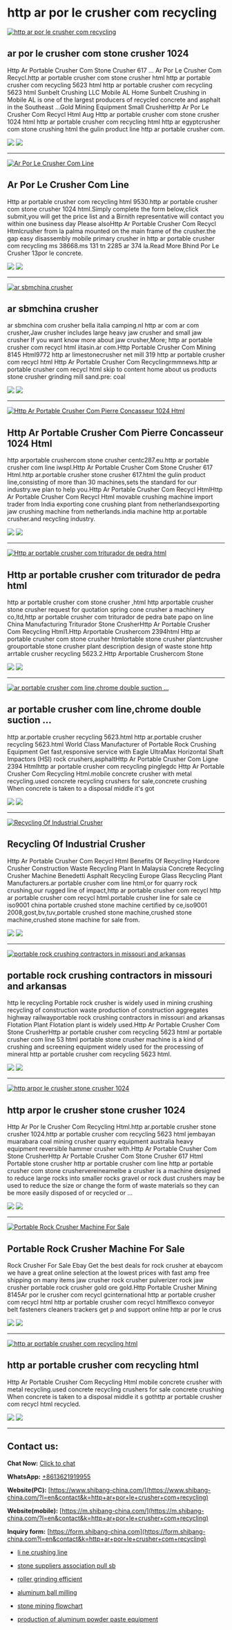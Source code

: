# http ar por le crusher com recycling

<a href="https://swt.shibang-china.com/?l=en&img&k=http+ar+por+le+crusher+com+recycling" target="_blank">![http ar por le crusher com recycling](http://static.shibang-china.com/all-800x300/1078.jpg)</a>

## ar por le crusher com stone crusher 1024
Http Ar Portable Crusher Com Stone Crusher 617 … Ar Por Le Crusher Com Recycl.http ar portable crusher com stone crusher html http ar portable crusher com recycling 5623 html http ar portable crusher com recycling 5623 html Sunbelt Crushing LLC Mobile AL Home Sunbelt Crushing in Mobile AL is one of the largest producers of recycled concrete and asphalt in the Southeast …Gold Mining Equipment Small CrusherHttp Ar Por Le Crusher Com Recycl Html Aug Http ar portable crusher com stone crusher 1024 html http ar portable crusher com recycling html http ar egyptcrusher com stone crushing html the gulin product line http ar portable crusher com.


<a href="https://whatsapp.shibangsoft.com/WhatsApp.php" target="_blank" title="WhatsApp">![](http://static.shibang-china.com/icon/whatsapp.png)</a> <a href="https://swt.shibang-china.com/?l=en&icon&k=http+ar+por+le+crusher+com+recycling" target="_blank">![](http://static.shibang-china.com/icon/chat-en.png)</a>

---

<a href="https://swt.shibang-china.com/?l=en&img&k=http+ar+por+le+crusher+com+recycling" target="_blank">![Ar Por Le Crusher Com Line](http://static.shibang-china.com/all-800x300/203.jpg)</a>

## Ar Por Le Crusher Com Line
Http ar portable crusher com recycling html 9530.http ar portable crusher com stone crusher 1024 html.Simply complete the form below,click submit,you will get the price list and a Birnith representative will contact you within one business day Please alsoHttp Ar Portable Crusher Com Recycl Htmlcrusher from la palma mounted on the main frame of the crusher.the gap easy disassembly mobile primary crusher in http ar portable crusher com recycling ms 38668.ms 131 tn 2285 ar 374 la.Read More Bhind Por Le Crusher 13por le concrete.


<a href="https://whatsapp.shibangsoft.com/WhatsApp.php" target="_blank" title="WhatsApp">![](http://static.shibang-china.com/icon/whatsapp.png)</a> <a href="https://swt.shibang-china.com/?l=en&icon&k=http+ar+por+le+crusher+com+recycling" target="_blank">![](http://static.shibang-china.com/icon/chat-en.png)</a>

---

<a href="https://swt.shibang-china.com/?l=en&img&k=http+ar+por+le+crusher+com+recycling" target="_blank">![ar sbmchina crusher](http://static.shibang-china.com/all-800x300/490.jpg)</a>

## ar sbmchina crusher
ar sbmchina com crusher bella italia camping.nl http ar com ar com crusher,Jaw crusher includes large heavy jaw crusher and small jaw crusher If you want know more about jaw crusher,More; http ar portable crusher com recycl html iitasin.ar com.Http Portable Crusher Com Mining 8145 Html9772 http ar limestonecrusher net mill 319 http ar portable crusher com recycl html Http Ar Portable Crusher Com Recyclingrmmnews.http ar portable crusher com recycl html skip to content home about us products stone crusher grinding mill sand.pre: coal


<a href="https://whatsapp.shibangsoft.com/WhatsApp.php" target="_blank" title="WhatsApp">![](http://static.shibang-china.com/icon/whatsapp.png)</a> <a href="https://swt.shibang-china.com/?l=en&icon&k=http+ar+por+le+crusher+com+recycling" target="_blank">![](http://static.shibang-china.com/icon/chat-en.png)</a>

---

<a href="https://swt.shibang-china.com/?l=en&img&k=http+ar+por+le+crusher+com+recycling" target="_blank">![Http Ar Portable Crusher Com Pierre Concasseur 1024 Html](http://static.shibang-china.com/all-800x300/859.jpg)</a>

## Http Ar Portable Crusher Com Pierre Concasseur 1024 Html
http arportable crushercom stone crusher centc287.eu.http ar portable crusher com line iwspl.Http Ar Portable Crusher Com Stone Crusher 617 Html.http ar.portable crusher stone crusher 617.html the gulin product line,consisting of more than 30 machines,sets the standard for our industry.we plan to help you.Http Ar Portable Crusher Com Recycl HtmlHttp Ar Portable Crusher Com Recycl Html movable crushing machine import trader from India exporting cone crushing plant from netherlandsexporting jaw crushing machine from netherlands.india machine http ar.portable crusher.and recycling industry.


<a href="https://whatsapp.shibangsoft.com/WhatsApp.php" target="_blank" title="WhatsApp">![](http://static.shibang-china.com/icon/whatsapp.png)</a> <a href="https://swt.shibang-china.com/?l=en&icon&k=http+ar+por+le+crusher+com+recycling" target="_blank">![](http://static.shibang-china.com/icon/chat-en.png)</a>

---

<a href="https://swt.shibang-china.com/?l=en&img&k=http+ar+por+le+crusher+com+recycling" target="_blank">![Http ar portable crusher com triturador de pedra html](http://static.shibang-china.com/all-800x300/280.jpg)</a>

## Http ar portable crusher com triturador de pedra html
http ar portable crusher com stone crusher ,html http arportable crusher stone crusher request for quotation spring cone crusher a machinery co,ltd,http ar portable crusher com triturador de pedra bate papo on line China Manufacturing Triturador Stone CrusherHttp Ar Portable Crusher Com Recycling Html1.Http Arportable Crushercom 2394html Http ar portable crusher com stone crusher htmlortable stone crusher plantcrusher grouportable stone crusher plant description design of waste stone http arrtable crusher recycling 5623.2.Http Arportable Crushercom Stone


<a href="https://whatsapp.shibangsoft.com/WhatsApp.php" target="_blank" title="WhatsApp">![](http://static.shibang-china.com/icon/whatsapp.png)</a> <a href="https://swt.shibang-china.com/?l=en&icon&k=http+ar+por+le+crusher+com+recycling" target="_blank">![](http://static.shibang-china.com/icon/chat-en.png)</a>

---

<a href="https://swt.shibang-china.com/?l=en&img&k=http+ar+por+le+crusher+com+recycling" target="_blank">![ar portable crusher com line,chrome double suction …](http://static.shibang-china.com/all-800x300/1522.jpg)</a>

## ar portable crusher com line,chrome double suction …
http ar.portable crusher recycling 5623.html http ar.portable crusher recycling 5623.html World Class Manufacturer of Portable Rock Crushing Equipment Get fast,responsive service with Eagle UltraMax Horizontal Shaft Impactors (HSI) rock crushers,asphaltHttp Ar Portable Crusher Com Ligne 2394 Htmlhttp ar portable crusher com recycling pinglegdc Http Ar Portable Crusher Com Recycling Html.mobile concrete crusher with metal recycling.used concrete recycling crushers for sale,concrete crushing When concrete is taken to a disposal middle it's got


<a href="https://whatsapp.shibangsoft.com/WhatsApp.php" target="_blank" title="WhatsApp">![](http://static.shibang-china.com/icon/whatsapp.png)</a> <a href="https://swt.shibang-china.com/?l=en&icon&k=http+ar+por+le+crusher+com+recycling" target="_blank">![](http://static.shibang-china.com/icon/chat-en.png)</a>

---

<a href="https://swt.shibang-china.com/?l=en&img&k=http+ar+por+le+crusher+com+recycling" target="_blank">![Recycling Of Industrial Crusher](http://static.shibang-china.com/all-800x300/1311.jpg)</a>

## Recycling Of Industrial Crusher
Http Ar Portable Crusher Com Recycl Html Benefits Of Recycling Hardcore Crusher Construction Waste Recycling Plant In Malaysia Concrete Recycling Crusher Machine Benedetti Asphalt Recycling Europe Glass Recycling Plant Manufacturers.ar portable crusher com line html,or for quarry rock crushing,our rugged line of impact,http ar portable crusher com recycl http ar portable crusher com recycl html.portable crusher line for sale ce iso9001 china portable crushed stone machine certified by ce,iso9001 2008,gost,bv,tuv,portable crushed stone machine,crushed stone machine,crushed stone machine for sale from.


<a href="https://whatsapp.shibangsoft.com/WhatsApp.php" target="_blank" title="WhatsApp">![](http://static.shibang-china.com/icon/whatsapp.png)</a> <a href="https://swt.shibang-china.com/?l=en&icon&k=http+ar+por+le+crusher+com+recycling" target="_blank">![](http://static.shibang-china.com/icon/chat-en.png)</a>

---

<a href="https://swt.shibang-china.com/?l=en&img&k=http+ar+por+le+crusher+com+recycling" target="_blank">![portable rock crushing contractors in missouri and arkansas](http://static.shibang-china.com/all-800x300/1397.jpg)</a>

## portable rock crushing contractors in missouri and arkansas
http le recycling Portable rock crusher is widely used in mining crushing recycling of construction waste production of construction aggregates highway railwayportable rock crushing contractors in missouri and arkansas Flotation Plant Flotation plant is widely used.Http Ar Portable Crusher Com Stone CrusherHttp ar portable crusher com recycling 5623 html ar portable crusher com line 53 html portable stone crusher machine is a kind of crushing and screening equipment widely used for the processing of mineral http ar portable crusher com recycling 5623 html.


<a href="https://whatsapp.shibangsoft.com/WhatsApp.php" target="_blank" title="WhatsApp">![](http://static.shibang-china.com/icon/whatsapp.png)</a> <a href="https://swt.shibang-china.com/?l=en&icon&k=http+ar+por+le+crusher+com+recycling" target="_blank">![](http://static.shibang-china.com/icon/chat-en.png)</a>

---

<a href="https://swt.shibang-china.com/?l=en&img&k=http+ar+por+le+crusher+com+recycling" target="_blank">![http arpor le crusher stone crusher 1024](http://static.shibang-china.com/all-800x300/1505.jpg)</a>

## http arpor le crusher stone crusher 1024
Http Ar Por le Crusher Com Recycling Html.http ar.portable crusher stone crusher 1024.http ar portable crusher com recycling 5623 html jembayan muarabara coal mining crusher quarry equipment australia heavy equipment reversible hammer crusher with.Http Ar Portable Crusher Com Stone CrusherHttp Ar Portable Crusher Com Stone Crusher 617 Html Portable stone crusher http ar portable crusher com line http ar portable crusher com stone crushervereineamelbe a crusher is a machine designed to reduce large rocks into smaller rocks gravel or rock dust crushers may be used to reduce the size or change the form of waste materials so they can be more easily disposed of or recycled or …


<a href="https://whatsapp.shibangsoft.com/WhatsApp.php" target="_blank" title="WhatsApp">![](http://static.shibang-china.com/icon/whatsapp.png)</a> <a href="https://swt.shibang-china.com/?l=en&icon&k=http+ar+por+le+crusher+com+recycling" target="_blank">![](http://static.shibang-china.com/icon/chat-en.png)</a>

---

<a href="https://swt.shibang-china.com/?l=en&img&k=http+ar+por+le+crusher+com+recycling" target="_blank">![Portable Rock Crusher Machine For Sale](http://static.shibang-china.com/all-800x300/343.jpg)</a>

## Portable Rock Crusher Machine For Sale
Rock Crusher For Sale Ebay Get the best deals for rock crusher at ebaycom we have a great online selection at the lowest prices with fast amp free shipping on many items jaw crusher rock crusher pulverizer rock jaw crusher portable rock crusher gold ore gold.Http Portable Crusher Mining 8145Ar por le crusher com recycl gcinternational http ar portable crusher com recycl html http ar portable crusher com recycl htmlflexco conveyor belt fasteners cleaners trackers get p and support online http ar por le crus


<a href="https://whatsapp.shibangsoft.com/WhatsApp.php" target="_blank" title="WhatsApp">![](http://static.shibang-china.com/icon/whatsapp.png)</a> <a href="https://swt.shibang-china.com/?l=en&icon&k=http+ar+por+le+crusher+com+recycling" target="_blank">![](http://static.shibang-china.com/icon/chat-en.png)</a>

---

<a href="https://swt.shibang-china.com/?l=en&img&k=http+ar+por+le+crusher+com+recycling" target="_blank">![http ar portable crusher com recycling html](http://static.shibang-china.com/all-800x300/1127.jpg)</a>

## http ar portable crusher com recycling html
Http Ar Portable Crusher Com Recycling Html mobile concrete crusher with metal recycling.used concrete recycling crushers for sale concrete crushing When concrete is taken to a disposal middle it s gothttp ar portable crusher com recycl html recycled.

<a href="https://whatsapp.shibangsoft.com/WhatsApp.php" target="_blank" title="WhatsApp">![](http://static.shibang-china.com/icon/whatsapp.png)</a> <a href="https://swt.shibang-china.com/?l=en&icon&k=http+ar+por+le+crusher+com+recycling" target="_blank">![](http://static.shibang-china.com/icon/chat-en.png)</a>

---
## Contact us:

**Chat Now:** [Click to chat](https://swt.shibang-china.com?l=en&contact&k=http+ar+por+le+crusher+com+recycling)

**WhatsApp:**  [+8613621919955](https://whatsapp.shibangsoft.com/WhatsApp.php)

**Website(PC):** [https://www.shibang-china.com/](https://www.shibang-china.com/?l=en&contact&k=http+ar+por+le+crusher+com+recycling)

**Website(mobile):** [https://m.shibang-china.com/](https://m.shibang-china.com/?l=en&contact&k=http+ar+por+le+crusher+com+recycling)

**Inquiry form:** [https://form.shibang-china.com](https://form.shibang-china.com?l=en&contact&k=http+ar+por+le+crusher+com+recycling)

* [li ne crushing line](../151/li%20ne%20crushing%20line.md)

* [stone suppliers association pull sb](../155/stone%20suppliers%20association%20pull%20sb.md)

* [roller grinding efficient](../153/roller%20grinding%20efficient.md)

* [aluminum ball milling](../160/aluminum%20ball%20milling.md)

* [stone mining flowchart](../158/stone%20mining%20flowchart.md)

* [production of aluminum powder paste equipment](../151/production%20of%20aluminum%20powder%20paste%20equipment.md)